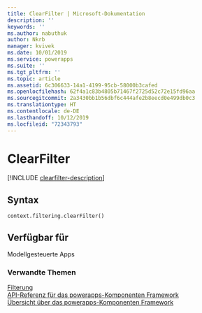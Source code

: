 ```yaml
---
title: ClearFilter | Microsoft-Dokumentation
description: ''
keywords: ''
ms.author: nabuthuk
author: Nkrb
manager: kvivek
ms.date: 10/01/2019
ms.service: powerapps
ms.suite: ''
ms.tgt_pltfrm: ''
ms.topic: article
ms.assetid: 6c306633-14a1-4199-95cb-58000b3cafed
ms.openlocfilehash: 62f4a1c83b4805b71467f2725d52c72e15fd96aa
ms.sourcegitcommit: 2a3430bb1b56dbf6c444afe2b8eecd0e499db0c3
ms.translationtype: HT
ms.contentlocale: de-DE
ms.lasthandoff: 10/12/2019
ms.locfileid: "72343793"
---
```

# <a name="clearfilter"></a>ClearFilter

[!INCLUDE [clearfilter-description](includes/clearfilter-description.md)]

## <a name="syntax"></a>Syntax

`context.filtering.clearFilter()`

## <a name="available-for"></a>Verfügbar für 

Modellgesteuerte Apps

### <a name="related-topics"></a>Verwandte Themen

[Filterung](../filtering.md)<br/>
[API-Referenz für das powerapps-Komponenten Framework](../../reference/index.md)<br/>
[Übersicht über das powerapps-Komponenten Framework](../../overview.md)